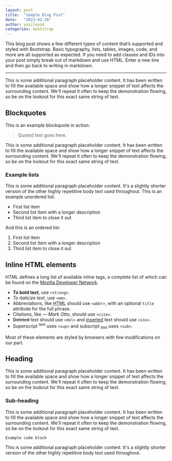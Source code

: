 ```yaml
---
layout: post
title:  "Sample Blog Post"
date:   "2023-02-26"
author: yosileyid
categories: bootstrap
---
```



This blog post shows a few different types of content that’s supported and styled with Bootstrap. Basic typography, lists, tables, images, code, and more are all supported as expected. If you need to add classes and IDs into your post simply break out of markdown and use HTML. Enter a new line and then go back to writing in markdown.

* * *

This is some additional paragraph placeholder content. It has been written to fill the available space and show how a longer snippet of text affects the surrounding content. We'll repeat it often to keep the demonstration flowing, so be on the lookout for this exact same string of text.
<!--more-->
## Blockquotes

This is an example blockquote in action:

> Quoted text goes here.

This is some additional paragraph placeholder content. It has been written to fill the available space and show how a longer snippet of text affects the surrounding content. We'll repeat it often to keep the demonstration flowing, so be on the lookout for this exact same string of text.
### Example lists
This is some additional paragraph placeholder content. It's a slightly shorter version of the other highly repetitive body text used throughout. This is an example unordered list:
  
- First list item
- Second list item with a longer description
- Third list item to close it out

And this is an ordered list:

1. First list item
1. Second list item with a longer description
1. Third list item to close it out

## Inline HTML elements

HTML defines a long list of available inline tags, a complete list of which can be found on the [Mozilla Developer Network](https://developer.mozilla.org/en-US/docs/Web/HTML/Element).

<ul>
  <li><strong>To bold text</strong>, use <code class="language-plaintext highlighter-rouge">&lt;strong&gt;</code>.</li>
  <li><em>To italicize text</em>, use <code class="language-plaintext highlighter-rouge">&lt;em&gt;</code>.</li>
  <li>Abbreviations, like <abbr title="HyperText Markup Language">HTML</abbr> should use <code class="language-plaintext highlighter-rouge">&lt;abbr&gt;</code>, with an optional <code class="language-plaintext highlighter-rouge">title</code> attribute for the full phrase.</li>
  <li>Citations, like <cite>— Mark Otto</cite>, should use <code class="language-plaintext highlighter-rouge">&lt;cite&gt;</code>.</li>
  <li><del>Deleted</del> text should use <code class="language-plaintext highlighter-rouge">&lt;del&gt;</code> and <ins>inserted</ins> text should use <code class="language-plaintext highlighter-rouge">&lt;ins&gt;</code>.</li>
  <li>Superscript <sup>text</sup> uses <code class="language-plaintext highlighter-rouge">&lt;sup&gt;</code> and subscript <sub>text</sub> uses <code class="language-plaintext highlighter-rouge">&lt;sub&gt;</code>.</li>
</ul>

Most of these elements are styled by browsers with few modifications on our part.

## Heading

This is some additional paragraph placeholder content. It has been written to fill the available space and show how a longer snippet of text affects the surrounding content. We'll repeat it often to keep the demonstration flowing, so be on the lookout for this exact same string of text.

### Sub-heading

This is some additional paragraph placeholder content. It has been written to fill the available space and show how a longer snippet of text affects the surrounding content. We'll repeat it often to keep the demonstration flowing, so be on the lookout for this exact same string of text.</p>

`Example code block`

This is some additional paragraph placeholder content. It's a slightly shorter version of the other highly repetitive body text used throughout.